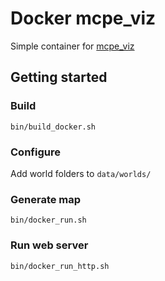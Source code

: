 # Docker mcpe_viz

Simple container for [mcpe_viz](https://github.com/Plethora777/mcpe_viz)

## Getting started

### Build

```
bin/build_docker.sh
```

### Configure

Add world folders to `data/worlds/`

### Generate map

```
bin/docker_run.sh
```

### Run web server

```
bin/docker_run_http.sh
```
